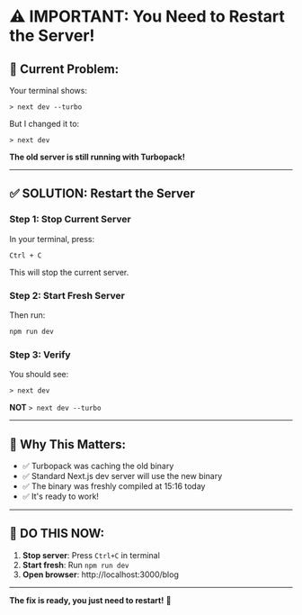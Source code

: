 # ⚠️ IMPORTANT: You Need to Restart the Server!

## 🔴 Current Problem:

Your terminal shows:
```
> next dev --turbo
```

But I changed it to:
```
> next dev
```

**The old server is still running with Turbopack!**

---

## ✅ SOLUTION: Restart the Server

### Step 1: Stop Current Server
In your terminal, press:
```
Ctrl + C
```

This will stop the current server.

### Step 2: Start Fresh Server
Then run:
```bash
npm run dev
```

### Step 3: Verify
You should see:
```
> next dev
```

**NOT** `> next dev --turbo`

---

## 🎯 Why This Matters:

- ✅ Turbopack was caching the old binary
- ✅ Standard Next.js dev server will use the new binary
- ✅ The binary was freshly compiled at 15:16 today
- ✅ It's ready to work!

---

## 🚀 DO THIS NOW:

1. **Stop server**: Press `Ctrl+C` in terminal
2. **Start fresh**: Run `npm run dev`
3. **Open browser**: http://localhost:3000/blog

---

**The fix is ready, you just need to restart!** 🎉

